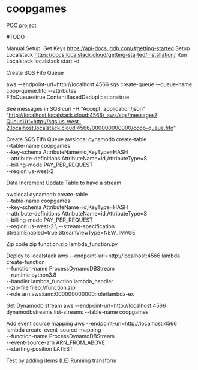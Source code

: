 # coopgames
POC project

#TODO

Manual Setup:
Get Keys
https://api-docs.igdb.com/#getting-started
Setup Localstack
https://docs.localstack.cloud/getting-started/installation/
Run Localstack
localstack start -d

Create SQS Fifo Queue

aws --endpoint-url=http://localhost:4566 sqs create-queue --queue-name coop-queue.fifo --attributes FifoQueue=true,ContentBasedDeduplication=true

See messages in SQS
curl -H "Accept: application/json" \
    "http://localhost.localstack.cloud:4566/_aws/sqs/messages?QueueUrl=http://sqs.us-west-2.localhost.localstack.cloud:4566/000000000000/coop-queue.fifo"


Create SQS Fifo Queue
awslocal dynamodb create-table \
    --table-name coopgames \
    --key-schema AttributeName=id,KeyType=HASH \
    --attribute-definitions AttributeName=id,AttributeType=S \
    --billing-mode PAY_PER_REQUEST \
    --region us-west-2


Data Increment
Update Table to have a stream

awslocal dynamodb create-table \
    --table-name coopgames \
    --key-schema AttributeName=id,KeyType=HASH \
    --attribute-definitions AttributeName=id,AttributeType=S \
    --billing-mode PAY_PER_REQUEST \
    --region us-west-2 \ 
    --stream-specification StreamEnabled=true,StreamViewType=NEW_IMAGE

Zip code
zip function.zip lambda_function.py

Deploy to localstack 
aws --endpoint-url=http://localhost:4566 lambda create-function \
    --function-name ProcessDynamoDBStream \
    --runtime python3.8 \
    --handler lambda_function.lambda_handler \
    --zip-file fileb://function.zip \
    --role arn:aws:iam::000000000000:role/lambda-ex 

Get Dynamodb stream 
aws --endpoint-url=http://localhost:4566 dynamodbstreams list-streams --table-name coopgames

Add event source mapping 
aws --endpoint-url=http://localhost:4566 lambda create-event-source-mapping \
    --function-name ProcessDynamoDBStream \
    --event-source-arn ARN_FROM_ABOVE \
    --starting-position LATEST

Test by adding items (I.E) Running transform





